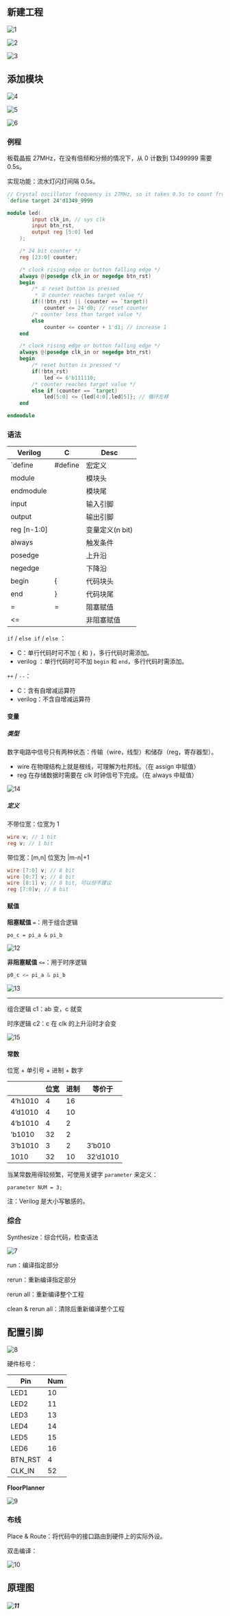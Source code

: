 ## 新建工程

![1](README.assets/1.png)

![2](README.assets/2.png)

![3](README.assets/3.png)

## 添加模块

![4](README.assets/4.png)

![5](README.assets/5.png)

![6](README.assets/6.png)

### 例程

板载晶振 27MHz，在没有倍频和分频的情况下，从 0 计数到 13499999 需要 0.5s。

实现功能：流水灯闪灯间隔 0.5s。

```verilog
// Crystal oscillator frequency is 27MHz, so it takes 0.5s to count from 0 to 13499999 (13.5MHz)
`define target 24'd1349_9999

module led(
        input clk_in, // sys clk
        input btn_rst,
        output reg [5:0] led
    );

    /* 24 bit counter */
    reg [23:0] counter;

    /* clock rising edge or button falling edge */
    always @(posedge clk_in or negedge btn_rst)
    begin
        /* ① reset button is pressed
         * ② counter reaches target value */
        if((!btn_rst) || (counter == `target))
            counter <= 24'd0; // reset counter
        /* counter less than target value */
        else
            counter <= counter + 1'd1; // increase 1
    end

    /* clock rising edge or button falling edge */
    always @(posedge clk_in or negedge btn_rst)
    begin
        /* reset button is pressed */
        if(!btn_rst)
            led <= 6'b111110;
        /* counter reaches target value */
        else if (counter == `target)
            led[5:0] <= {led[4:0],led[5]}; // 循环左移
    end

endmodule
```

### 语法

| Verilog     | C       | Desc            |
| ----------- | ------- | --------------- |
| `define     | #define | 宏定义          |
| module      |         | 模块头          |
| endmodule   |         | 模块尾          |
| input       |         | 输入引脚        |
| output      |         | 输出引脚        |
| reg [n-1:0] |         | 变量定义(n bit) |
| always      |         | 触发条件        |
| posedge     |         | 上升沿          |
| negedge     |         | 下降沿          |
| begin       | {       | 代码块头        |
| end         | }       | 代码块尾        |
| =           | =       | 阻塞赋值        |
| <=          |         | 非阻塞赋值      |

`if` / `else if` / `else` ：

- C：单行代码时可不加 `{` 和 `}`，多行代码时需添加。
- verilog ：单行代码时可不加 `begin` 和 `end`，多行代码时需添加。

 `++` / `--`：

* C：含有自增减运算符
* verilog：不含自增减运算符

#### 变量

##### 类型

数字电路中信号只有两种状态：传输（wire，线型）和储存（reg，寄存器型）。

- wire 在物理结构上就是根线，可理解为杜邦线。（在 assign 中赋值）
- reg 在存储数据时需要在 clk 时钟信号下完成。（在 always 中赋值）

![14](README.assets/14.png)

##### 定义

不带位宽：位宽为 1

```verilog
wire v; // 1 bit
reg v; // 1 bit
```

带位宽：[m,n] 位宽为 |m-n|+1

```verilog
wire [7:0] v; // 8 bit
wire [0:7] v; // 8 bit
wire [8:1] v; // 8 bit, 可以但不建议
reg [7:0]v; // 8 bit
```

#### 赋值

**阻塞赋值** `=`：用于组合逻辑

```
po_c = pi_a & pi_b
```

![12](README.assets/12.png)

**非阻塞赋值** `<=`：用于时序逻辑

```verilog
p0_c <= pi_a & pi_b
```

![13](README.assets/13.png)

---

组合逻辑 c1：ab 变，c 就变

时序逻辑 c2：c 在 clk 的上升沿时才会变

![15](README.assets/15.png)

#### 常数

位宽 + 单引号 + 进制 + 数字

|         | 位宽 | 进制 | 等价于   |
| ------- | ---- | ---- | -------- |
| 4’h1010 | 4    | 16   |          |
| 4’d1010 | 4    | 10   |          |
| 4’b1010 | 4    | 2    |          |
| ’b1010  | 32   | 2    |          |
| 3’b1010 | 3    | 2    | 3’b010   |
| 1010    | 32   | 10   | 32’d1010 |

当某常数用得较频繁，可使用关键字 `parameter` 来定义：

```
parameter NUM = 3;
```

注：Verilog 是大小写敏感的。

### 综合

Synthesize：综合代码，检查语法

![7](README.assets/7.png)

run：编译指定部分

rerun：重新编译指定部分

rerun all：重新编译整个工程

clean & rerun all：清除后重新编译整个工程

## 配置引脚

![8](README.assets/8.png)

硬件标号：

| Pin     | Num  |
| ------- | ---- |
| LED1    | 10   |
| LED2    | 11   |
| LED3    | 13   |
| LED4    | 14   |
| LED5    | 15   |
| LED6    | 16   |
| BTN_RST | 4    |
| CLK_IN  | 52   |

**FloorPlanner**

![9](README.assets/9.png)

### 布线

Place & Route：将代码中的接口路由到硬件上的实际外设。

双击编译：

![10](README.assets/10.png)

## 原理图

##### ![11](README.assets/11.png)